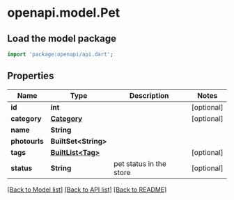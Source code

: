 # openapi.model.Pet

## Load the model package
```dart
import 'package:openapi/api.dart';
```

## Properties
Name | Type | Description | Notes
------------ | ------------- | ------------- | -------------
**id** | **int** |  | [optional] 
**category** | [**Category**](Category.md) |  | [optional] 
**name** | **String** |  | 
**photourls** | **BuiltSet&lt;String&gt;** |  | 
**tags** | [**BuiltList&lt;Tag&gt;**](Tag.md) |  | [optional] 
**status** | **String** | pet status in the store | [optional] 

[[Back to Model list]](../README.md#documentation-for-models) [[Back to API list]](../README.md#documentation-for-api-endpoints) [[Back to README]](../README.md)



